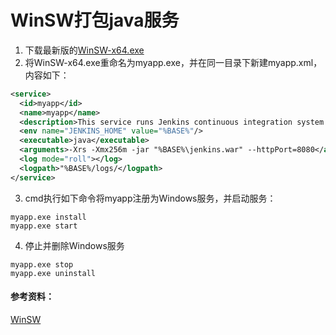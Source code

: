 # WinSW打包java服务

1. 下载最新版的[WinSW-x64.exe](https://github.com/winsw/winsw/releases)
2. 将WinSW-x64.exe重命名为myapp.exe，并在同一目录下新建myapp.xml，内容如下：

```xml
<service>
  <id>myapp</id>
  <name>myapp</name>
  <description>This service runs Jenkins continuous integration system.</description>
  <env name="JENKINS_HOME" value="%BASE%"/>
  <executable>java</executable>
  <arguments>-Xrs -Xmx256m -jar "%BASE%\jenkins.war" --httpPort=8080</arguments>
  <log mode="roll"></log>
  <logpath>"%BASE%/logs/</logpath>
</service>
```

3. cmd执行如下命令将myapp注册为Windows服务，并启动服务：

```
myapp.exe install
myapp.exe start
```

4. 停止并删除Windows服务

```
myapp.exe stop
myapp.exe uninstall
```

#### 参考资料：

[WinSW](https://github.com/winsw/winsw)
